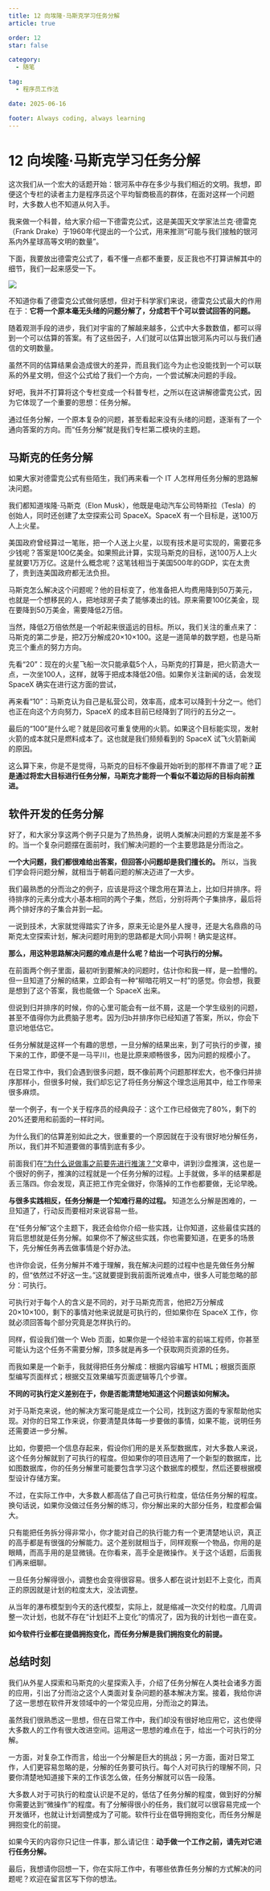```yaml
---
title: 12 向埃隆·马斯克学习任务分解
article: true

order: 12
star: false

category:
  - 随笔

tag:
  - 程序员工作法

date: 2025-06-16

footer: Always coding, always learning
---
```


<!-- more -->

# 12 向埃隆·马斯克学习任务分解

这次我们从一个宏大的话题开始：银河系中存在多少与我们相近的文明。我想，即便这个专栏的读者主力是程序员这个平均智商极高的群体，在面对这样一个问题时，大多数人也不知道从何入手。

我来做一个科普，给大家介绍一下德雷克公式，这是美国天文学家法兰克·德雷克（Frank Drake）于1960年代提出的一个公式，用来推测“可能与我们接触的银河系内外星球高等文明的数量”。

下面，我要放出德雷克公式了，看不懂一点都不重要，反正我也不打算讲解其中的细节，我们一起来感受一下。

![](/assets/pages/work-method/8.jpg)

不知道你看了德雷克公式做何感想，但对于科学家们来说，德雷克公式最大的作用在于：**它将一个原本毫无头绪的问题分解了，分成若干个可以尝试回答的问题。**

随着观测手段的进步，我们对宇宙的了解越来越多，公式中大多数数值，都可以得到一个可以估算的答案。有了这些因子，人们就可以估算出银河系内可以与我们通信的文明数量。

虽然不同的估算结果会造成很大的差异，而且我们迄今为止也没能找到一个可以联系的外星文明，但这个公式给了我们一个方向，一个尝试解决问题的手段。

好吧，我并不打算将这个专栏变成一个科普专栏，之所以在这讲解德雷克公式，因为它体现了一个重要的思想：任务分解。

通过任务分解，一个原本复杂的问题，甚至看起来没有头绪的问题，逐渐有了一个通向答案的方向。而“任务分解”就是我们专栏第二模块的主题。

## 马斯克的任务分解

如果大家对德雷克公式有些陌生，我们再来看一个 IT 人怎样用任务分解的思路解决问题。

我们都知道埃隆·马斯克（Elon Musk），他既是电动汽车公司特斯拉（Tesla）的创始人，同时还创建了太空探索公司 SpaceX。SpaceX 有一个目标是，送100万人上火星。

美国政府曾经算过一笔账，把一个人送上火星，以现有技术是可实现的，需要花多少钱呢？答案是100亿美金。如果照此计算，实现马斯克的目标，送100万人上火星就要1万万亿。这是什么概念呢？这笔钱相当于美国500年的GDP，实在太贵了，贵到连美国政府都无法负担。

马斯克怎么解决这个问题呢？他的目标变了，他准备把人均费用降到50万美元，也就是一个想移民的人，把地球房子卖了能够凑出的钱。原来需要100亿美金，现在要降到50万美金，需要降低2万倍。

当然，降低2万倍依然是一个听起来很遥远的目标。所以，我们关注的重点来了：马斯克的第二步是，把2万分解成20×10×100。这是一道简单的数学题，也是马斯克三个重点的努力方向。

先看“20”：现在的火星飞船一次只能承载5个人，马斯克的打算是，把火箭造大一点，一次坐100人，这样，就等于把成本降低20倍。如果你关注新闻的话，会发现 SpaceX 确实在进行这方面的尝试，

再来看“10”：马斯克认为自己是私营公司，效率高，成本可以降到十分之一。他们也正在向这个方向努力，SpaceX 的成本目前已经降到了同行的五分之一。

最后的“100”是什么呢？就是回收可重复使用的火箭。如果这个目标能实现，发射火箭的成本就只是燃料成本了。这也就是我们频频看到的 SpaceX 试飞火箭新闻的原因。

这么算下来，你是不是觉得，马斯克的目标不像最开始听到的那样不靠谱了呢？**正是通过将宏大目标进行任务分解，马斯克才能将一个看似不着边际的目标向前推进。**

## 软件开发的任务分解

好了，和大家分享这两个例子只是为了热热身，说明人类解决问题的方案是差不多的。当一个复杂问题摆在面前时，我们解决问题的一个主要思路是分而治之。

**一个大问题，我们都很难给出答案，但回答小问题却是我们擅长的。** 所以，当我们学会将问题分解，就相当于朝着问题的解决迈进了一大步。

我们最熟悉的分而治之的例子，应该是将这个理念用在算法上，比如归并排序。将待排序的元素分成大小基本相同的两个子集，然后，分别将两个子集排序，最后将两个排好序的子集合并到一起。

一说到技术，大家就觉得踏实了许多，原来无论是外星人搜寻，还是大名鼎鼎的马斯克太空探索计划，解决问题时用到的思路都是大同小异啊！确实是这样。

**那么，用这种思路解决问题的难点是什么呢？给出一个可执行的分解。**

在前面两个例子里面，最初听到要解决的问题时，估计你和我一样，是一脸懵的。但一旦知道了分解的结果，立即会有一种“柳暗花明又一村”的感觉。你会想，我要是想到了这个答案，我也能做一个 SpaceX 出来。

但说到归并排序的时候，你的心里可能会有一丝不屑，这是一个学生级别的问题，甚至不值得你为此费脑子思考。因为归b并排序你已经知道了答案，所以，你会下意识地低估它。

任务分解就是这样一个有趣的思想，一旦分解的结果出来，到了可执行的步骤，接下来的工作，即便不是一马平川，也是比原来顺畅很多，因为问题的规模小了。

在日常工作中，我们会遇到很多问题，既不像前两个问题那样宏大，也不像归并排序那样小，但很多时候，我们却忘记了将任务分解这个理念运用其中，给工作带来很多麻烦。

举一个例子，有一个关于程序员的经典段子：这个工作已经做完了80%，剩下的20%还要用和前面的一样时间。

为什么我们的估算差别如此之大，很重要的一个原因就在于没有很好地分解任务，所以，我们并不知道要做的事情到底有多少。

前面我们在[“为什么说做事之前要先进行推演？”](https://kbchulan.github.io/ClBlogs/pages-other/work-method/09-work-method.html)文章中，讲到沙盘推演，这也是一个很好的例子，推演的过程就是一个任务分解的过程。上手就做，多半的结果都是丢三落四。你会发现，真正把工作完全做好，你落掉的工作也都要做，无论早晚。

**与很多实践相反，任务分解是一个知难行易的过程。** 知道怎么分解是困难的，一旦知道了，行动反而要相对来说容易一些。

在“任务分解”这个主题下，我还会给你介绍一些实践，让你知道，这些最佳实践的背后思想就是任务分解。如果你不了解这些实践，你也需要知道，在更多的场景下，先分解任务再去做事情是个好办法。

也许你会说，任务分解并不难于理解，我在解决问题的过程中也是先做任务分解的，但“依然过不好这一生。”这就要提到我前面所说难点中，很多人可能忽略的部分：可执行。

可执行对于每个人的含义是不同的，对于马斯克而言，他把2万分解成20×10×100，剩下的事情对他来说就是可执行的，但如果你在 SpaceX 工作，你就必须回答每个部分究竟是怎样执行的。

同样，假设我们做一个 Web 页面，如果你是一个经验丰富的前端工程师，你甚至可能认为这个任务不需要分解，顶多就是再多一个获取网页资源的任务。

而我如果是一个新手，我就得把任务分解成：根据内容编写 HTML；根据页面原型编写页面样式；根据交互效果编写页面逻辑等几个步骤。

**不同的可执行定义差别在于，你是否能清楚地知道这个问题该如何解决。**

对于马斯克来说，他的解决方案可能是成立一个公司，找到这方面的专家帮助他实现。对你的日常工作来说，你要清楚具体每一步要做的事情，如果不能，说明任务还需要进一步分解。

比如，你要把一个信息存起来，假设你们用的是关系型数据库，对大多数人来说，这个任务分解就到了可执行的程度。但如果你的项目选用了一个新型的数据库，比如图数据库，你的任务分解里可能要包含学习这个数据库的模型，然后还要根据模型设计存储方案。

不过，在实际工作中，大多数人都高估了自己可执行粒度，低估任务分解的程度。换句话说，如果你没做过任务分解的练习，你分解出来的大部分任务，粒度都会偏大。

只有能把任务拆分得非常小，你才能对自己的执行能力有一个更清楚地认识，真正的高手都是有很强的分解能力。这个差别就相当于，同样观察一个物品，你用的是眼睛，而高手用的是显微镜。在你看来，高手全是微操作。关于这个话题，后面我们再来细聊。

一旦任务分解得很小，调整也会变得很容易。很多人都在说计划赶不上变化，而真正的原因就是计划的粒度太大，没法调整。

从当年的瀑布模型到今天的迭代模型，实际上，就是缩减一次交付的粒度。几周调整一次计划，也就不存在“计划赶不上变化”的情况了，因为我的计划也一直在变。

**如今软件行业都在提倡拥抱变化，而任务分解是我们拥抱变化的前提。**

## 总结时刻

我们从外星人探索和马斯克的火星探索入手，介绍了任务分解在人类社会诸多方面的应用，引出了分而治之这个人类面对复杂问题的基本解决方案。接着，我给你讲了这一思想在软件开发领域中的一个常见应用，分而治之的算法。

虽然我们很熟悉这一思想，但在日常工作中，我们却没有很好地应用它，这也使得大多数人的工作有很大改进空间。运用这一思想的难点在于，给出一个可执行的分解。

一方面，对复杂工作而言，给出一个分解是巨大的挑战；另一方面，面对日常工作，人们更容易忽略的是，分解的任务要可执行。每个人对可执行的理解不同，只要你清楚地知道接下来的工作该怎么做，任务分解就可以告一段落。

大多数人对于可执行的粒度认识是不足的，低估了任务分解的程度，做到好的分解你需要达到“微操作”的程度。有了分解得很小的任务，我们就可以很容易完成一个开发循环，也就让计划调整成为了可能。软件行业在倡导拥抱变化，而任务分解是拥抱变化的前提。

如果今天的内容你只记住一件事，那么请记住：**动手做一个工作之前，请先对它进行任务分解。**

最后，我想请你回想一下，你在实际工作中，有哪些依靠任务分解的方式解决的问题呢？欢迎在留言区写下你的想法。